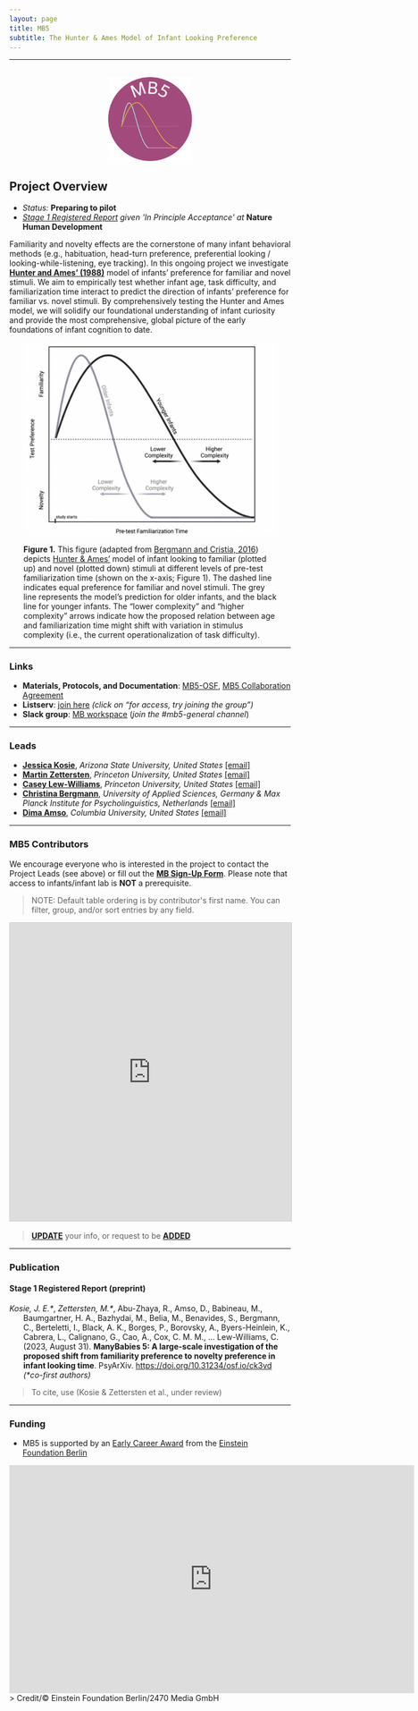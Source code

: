 ```yaml
---
layout: page
title: MB5
subtitle: The Hunter & Ames Model of Infant Looking Preference
---
```


***

<div class="container">
  <div class="row justify-content-around">
    <div class="col-lg-4" align="center">
      <br>
      <img src="/assets/img/MB5_logo.png" width="150">
    </div>
    <div class="col-lg-8" align="left">
      <h2>Project Overview</h2>
      <ul>
        <li><i>Status:</i> <b>Preparing to pilot</b></li>
        <li><i><a href="https://doi.org/10.31234/osf.io/ck3vd" target="_blank">Stage 1 Registered Report</a> given 'In Principle Acceptance' at</i> <b>Nature Human Development</b></i></li>
      </ul>
    </div>
  </div>
</div>


<p>Familiarity and novelty effects are the cornerstone of many infant behavioral methods (e.g., habituation, head-turn preference, preferential looking / looking-while-listening, eye tracking). In this ongoing project we investigate <a href="https://psycnet.apa.org/record/1988-98065-003" target="_blank"><b>Hunter and Ames’ (1988)</b></a> model of infants’ preference for familiar and novel stimuli. We aim to empirically test whether infant age, task difficulty, and familiarization time interact to predict the direction of infants’ preference for familiar vs. novel stimuli. By comprehensively testing the Hunter and Ames model, we will solidify our foundational understanding of infant curiosity and provide the most comprehensive, global picture of the early foundations of infant cognition to date.</p>

<div>
  <div class="container" style="width:90%; margin:0 auto;">
    <div class="row">
      <div class="col-sm-12" align=center>
        <img src="/assets/img/MB5_HunterAmesFig.png"><br>
      </div>
    </div>
    <div class="row">
      <div class="col-sm-12" align=left>
        <p style="font-size:14px; "><b>Figure 1.</b> This figure (adapted from <a href="https://doi.org/10.1111/desc.12341" target="_blank">Bergmann and Cristia, 2016</a>) depicts <a href="https://psycnet.apa.org/record/1988-98065-003" target="_blank">Hunter & Ames’</a> model of infant looking to familiar (plotted up) and novel (plotted down) stimuli at different levels of pre-test familiarization time (shown on the x-axis; Figure 1). The dashed line indicates equal preference for familiar and novel stimuli. The grey line represents the model’s prediction for older infants, and the black line for younger infants. The “lower complexity” and “higher complexity” arrows indicate how the proposed relation between age and familiarization time might shift with variation in stimulus complexity (i.e., the current operationalization of task difficulty).</p>
      </div>
    </div>
  </div>
</div>

***
### Links
* **Materials, Protocols, and Documentation**: <a href="https://osf.io/g3udp/" target="_blank">MB5-OSF</a>, <a href="https://docs.google.com/document/d/e/2PACX-1vQsLk557N0kBYSLtx9-bvtIkIiUD8H-zY0GqN3u64cQITwK4c85Xv82n6vzZzZcIBPVGPUobeQCCeqk/pub" target="_blank">MB5 Collaboration Agreement</a>
* **Listserv**: <a href="https://groups.google.com/a/manybabies.org/g/mb5-list" target="_blank">join here</a> *(click on “for access, try joining the group”)*
* **Slack group**: <a href="https://join.slack.com/t/manybabies/shared_invite/zt-1frvx4ulh-b7ge7X6DY8Yl4HgBW1xBXQ" target="_blank">MB workspace</a> (*join the #mb5-general channel*)


***
### Leads
* [**Jessica Kosie**](https://jkosie.github.io/), *Arizona State University, United States* [[email]](mailto:jkosie@asu.edu)
* [**Martin Zettersten**](https://mzettersten.github.io/), *Princeton University, United States* [[email]](mailto:martincz@princeton.edu)
* [**Casey Lew-Williams**](https://psych.princeton.edu/person/casey-lew-williams), *Princeton University, United States* [[email]](mailto:caseylw@princeton.edu)
* [**Christina Bergmann**](https://scholar.google.com/citations?user=5e9DkjMAAAAJ&hl=en), *University of Applied Sciences, Germany & Max Planck Institute for Psycholinguistics, Netherlands* [[email]](mailto:chbergma@gmail.com)
* [**Dima Amso**](https://psychology.columbia.edu/content/dima-amso), *Columbia University, United States* [[email]](mailto:da2959@columbia.edu)


***
### MB5 Contributors

We encourage everyone who is interested in the project to contact the Project Leads (see above) or fill out the [**MB Sign-Up Form**]({{site.baseurl}}/get_involved/). Please note that access to infants/infant lab is **NOT** a prerequisite.

> NOTE: Default table ordering is by contributor's first name. You can filter, group, and/or sort entries by any field.

<iframe class="airtable-embed" src="https://airtable.com/embed/appRoqMKzcK3NsXt4/shrvySdkb1lUnlWLv?backgroundColor=blueDusty&viewControls=on" frameborder="0" onmousewheel="" width="100%" height="533" style="background: transparent; border: 1px solid #ccc;"></iframe>

> <a href="https://airtable.com/appRoqMKzcK3NsXt4/shrBx1vEakEkyeYbg" target="_blank"><b>UPDATE</b></a> your info, or request to be <a href="https://airtable.com/appRoqMKzcK3NsXt4/shrglw1TM1HxDfbYG" target="_blank"><b>ADDED</b></a>


***
### Publication

<h4>Stage 1 Registered Report (preprint)</h4>
<p style="padding-left: 25px; text-indent: -25px"><i>Kosie, J. E.*</i>, <i>Zettersten, M.*</i>, Abu-Zhaya, R., Amso, D., Babineau, M., Baumgartner, H. A., Bazhydai, M., Belia, M., Benavides, S., Bergmann, C., Berteletti, I., Black, A. K., Borges, P., Borovsky, A., Byers-Heinlein, K., Cabrera, L., Calignano, G., Cao, A., Cox, C. M. M., … Lew-Williams, C. (2023, August 31). <b>ManyBabies 5: A large-scale investigation of the proposed shift from familiarity preference to novelty preference in infant looking time</b>. PsyArXiv. <a href="https://doi.org/10.31234/osf.io/ck3vd" target="_blank">https://doi.org/10.31234/osf.io/ck3vd</a> <i>(*co-first authors)</i></p>

> To cite, use (Kosie & Zettersten et al., under review)


***
### Funding
* MB5 is supported by an <a href="https://award.einsteinfoundation.de/award-winners-finalists/recipients-2021/manybabies5" target="_blank">Early Career Award</a> from the <a href="https://www.einsteinfoundation.de/index.php?id=1&L=1" target="_blank">Einstein Foundation Berlin</a>

<iframe  align="center" width="725" height="408" src="https://www.youtube.com/embed/gTYf-5k69LE" title="ManyBabies 5: Einstein Foundation Early Career Award" frameborder="0" allow="accelerometer; autoplay; clipboard-write; encrypted-media; gyroscope; picture-in-picture; web-share" allowfullscreen></iframe>
> Credit/© Einstein Foundation Berlin/2470 Media GmbH
